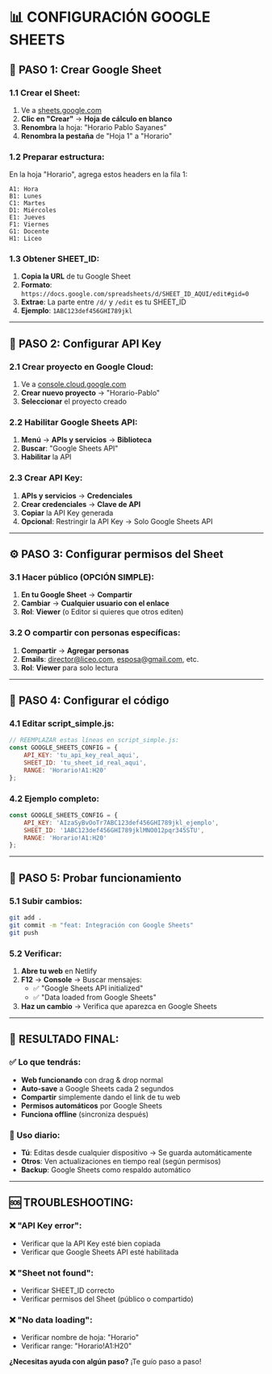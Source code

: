 # 📊 CONFIGURACIÓN GOOGLE SHEETS

## 🎯 **PASO 1: Crear Google Sheet**

### **1.1 Crear el Sheet:**
1. Ve a [sheets.google.com](https://sheets.google.com)
2. **Clic en "Crear"** → **Hoja de cálculo en blanco**
3. **Renombra** la hoja: "Horario Pablo Sayanes"
4. **Renombra la pestaña** de "Hoja 1" a "Horario"

### **1.2 Preparar estructura:**
En la hoja "Horario", agrega estos headers en la fila 1:
```
A1: Hora
B1: Lunes  
C1: Martes
D1: Miércoles
E1: Jueves
F1: Viernes
G1: Docente
H1: Liceo
```

### **1.3 Obtener SHEET_ID:**
1. **Copia la URL** de tu Google Sheet
2. **Formato**: `https://docs.google.com/spreadsheets/d/SHEET_ID_AQUI/edit#gid=0`
3. **Extrae**: La parte entre `/d/` y `/edit` es tu SHEET_ID
4. **Ejemplo**: `1ABC123def456GHI789jkl` 

---

## 🔑 **PASO 2: Configurar API Key**

### **2.1 Crear proyecto en Google Cloud:**
1. Ve a [console.cloud.google.com](https://console.cloud.google.com)
2. **Crear nuevo proyecto** → "Horario-Pablo" 
3. **Seleccionar** el proyecto creado

### **2.2 Habilitar Google Sheets API:**
1. **Menú** → **APIs y servicios** → **Biblioteca**
2. **Buscar**: "Google Sheets API"
3. **Habilitar** la API

### **2.3 Crear API Key:**
1. **APIs y servicios** → **Credenciales**
2. **Crear credenciales** → **Clave de API**
3. **Copiar** la API Key generada
4. **Opcional**: Restringir la API Key → Solo Google Sheets API

---

## ⚙️ **PASO 3: Configurar permisos del Sheet**

### **3.1 Hacer público (OPCIÓN SIMPLE):**
1. **En tu Google Sheet** → **Compartir**
2. **Cambiar** → **Cualquier usuario con el enlace**
3. **Rol**: **Viewer** (o Editor si quieres que otros editen)

### **3.2 O compartir con personas específicas:**
1. **Compartir** → **Agregar personas**
2. **Emails**: director@liceo.com, esposa@gmail.com, etc.
3. **Rol**: **Viewer** para solo lectura

---

## 🔧 **PASO 4: Configurar el código**

### **4.1 Editar script_simple.js:**
```javascript
// REEMPLAZAR estas líneas en script_simple.js:
const GOOGLE_SHEETS_CONFIG = {
    API_KEY: 'tu_api_key_real_aqui',
    SHEET_ID: 'tu_sheet_id_real_aqui', 
    RANGE: 'Horario!A1:H20'
};
```

### **4.2 Ejemplo completo:**
```javascript
const GOOGLE_SHEETS_CONFIG = {
    API_KEY: 'AIzaSyBvOoTr7ABC123def456GHI789jkl_ejemplo',
    SHEET_ID: '1ABC123def456GHI789jklMNO012pqr345STU',
    RANGE: 'Horario!A1:H20'
};
```

---

## 🚀 **PASO 5: Probar funcionamiento**

### **5.1 Subir cambios:**
```bash
git add .
git commit -m "feat: Integración con Google Sheets"
git push
```

### **5.2 Verificar:**
1. **Abre tu web** en Netlify
2. **F12** → **Console** → Buscar mensajes:
   - ✅ "Google Sheets API initialized"
   - ✅ "Data loaded from Google Sheets"
3. **Haz un cambio** → Verifica que aparezca en Google Sheets

---

## 🎯 **RESULTADO FINAL:**

### **✅ Lo que tendrás:**
- **Web funcionando** con drag & drop normal
- **Auto-save** a Google Sheets cada 2 segundos
- **Compartir** simplemente dando el link de tu web
- **Permisos automáticos** por Google Sheets
- **Funciona offline** (sincroniza después)

### **📱 Uso diario:**
- **Tú**: Editas desde cualquier dispositivo → Se guarda automáticamente
- **Otros**: Ven actualizaciones en tiempo real (según permisos)
- **Backup**: Google Sheets como respaldo automático

---

## 🆘 **TROUBLESHOOTING:**

### **❌ "API Key error":**
- Verificar que la API Key esté bien copiada
- Verificar que Google Sheets API esté habilitada

### **❌ "Sheet not found":**
- Verificar SHEET_ID correcto
- Verificar permisos del Sheet (público o compartido)

### **❌ "No data loading":**
- Verificar nombre de hoja: "Horario" 
- Verificar range: "Horario!A1:H20"

**¿Necesitas ayuda con algún paso?** ¡Te guío paso a paso!